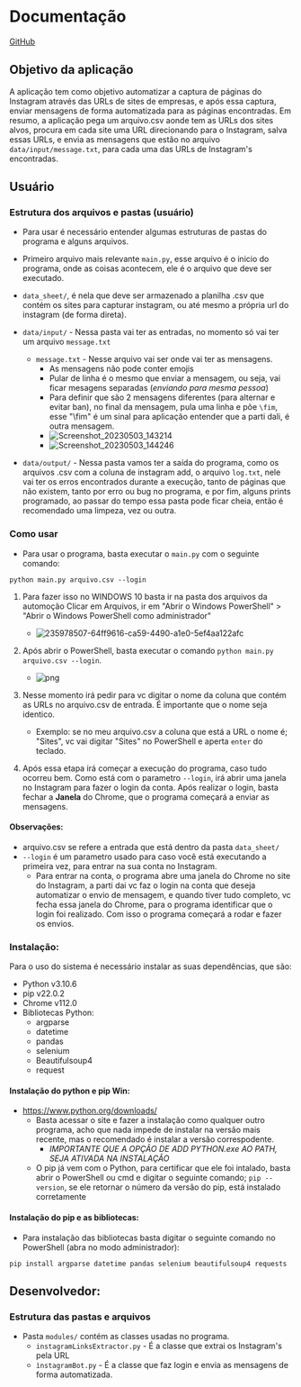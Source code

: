 
# Documentação

[GitHub](https://github.com/AlexSilva-dev/InstagramBot)

## Objetivo da aplicação
A aplicação tem como objetivo automatizar a captura de páginas do Instagram através das URLs de sites de empresas, e após essa captura, enviar mensagens de forma automatizada para as páginas encontradas.
Em resumo, a aplicação pega um arquivo.csv aonde tem as URLs dos sites alvos, procura em cada site uma URL direcionando para o Instagram, salva essas URLs, e envia as mensagens que estão no arquivo `data/input/message.txt`, para cada uma das URLs de Instagram's encontradas.

## Usuário


### Estrutura dos arquivos e pastas (usuário)
- Para usar é necessário entender algumas estruturas de pastas do programa e alguns arquivos.
- Primeiro arquivo mais relevante `main.py`, esse arquivo é o inicio do programa, onde as coisas acontecem, ele é o arquivo que deve ser executado.
- `data_sheet/`, é nela que deve ser armazenado a planilha .csv que contém os sites para capturar instagram, ou até mesmo a própria url do instagram (de forma direta).
- `data/input/` - Nessa pasta vai ter as entradas, no momento só vai ter um arquivo `message.txt`
    - `message.txt` - Nesse arquivo vai ser onde vai ter as mensagens.
        - As mensagens não pode conter emojis
        - Pular de linha é o mesmo que enviar a mensagem, ou seja, vai ficar mesagens separadas (*enviando para mesma pessoa*)
        - Para definir que são 2 mensagens diferentes (para alternar e evitar ban), no final da mensagem, pula uma linha e põe `\fim`, esse "\fim" é um sinal para aplicação entender que a parti dali, é outra mensagem.
        - ![Screenshot_20230503_143214](https://user-images.githubusercontent.com/89947341/236000167-d165740f-cdab-4043-9d59-13d5e8d689b4.png)
        - ![Screenshot_20230503_144246](https://user-images.githubusercontent.com/89947341/236001390-922f069a-0655-43d5-b23a-12aa42bc4b31.png)


- `data/output/` - Nessa pasta vamos ter a saída do programa, como os arquivos .csv com a coluna de instagram add, o arquivo `log.txt`, nele vai ter os erros encontrados durante a execução, tanto de páginas que não existem, tanto por erro ou bug no programa, e por fim, alguns prints programado, ao passar do tempo essa pasta pode ficar cheia, então é recomendado uma limpeza, vez ou outra.

### Como usar
- Para usar o programa, basta executar o `main.py` com o seguinte comando:
~~~
python main.py arquivo.csv --login
~~~

1. Para fazer isso no WINDOWS 10 basta ir na pasta dos arquivos da automoção Clicar em Arquivos, ir em "Abrir o Windows PowerShell" > "Abrir o Windows PowerShell como administrador"
    - ![235978507-64ff9616-ca59-4490-a1e0-5ef4aa122afc](https://user-images.githubusercontent.com/89947341/235983074-a9e32e19-d88c-4e40-b074-48e71da20aa7.png)

2. Após abrir o PowerShell, basta executar o comando `python main.py arquivo.csv --login`.
    - ![png](https://user-images.githubusercontent.com/89947341/235984337-e8f9e01d-767f-4a54-847e-4e68db6092df.png)
3. Nesse momento irá pedir para vc digitar o nome da coluna que contém as URLs no arquivo.csv de entrada. É importante que o nome seja identico.
    - Exemplo: se no meu arquivo.csv a coluna que está a URL o nome é; "Sites", vc vai digitar "Sites" no PowerShell e aperta `enter` do teclado.
5. Após essa etapa irá começar a execução do programa, caso tudo ocorreu bem. Como está com o parametro `--login`, irá abrir uma janela no Instagram para fazer o login da conta. Após realizar o login, basta fechar a **Janela** do Chrome, que o programa começará a enviar as mensagens.

#### Observações:
- arquivo.csv se refere a entrada que está dentro da pasta `data_sheet/`
- `--login` é um parametro usado para caso você está executando a primeira vez, para entrar na sua conta no Instagram.
    - Para entrar na conta, o programa abre uma janela do Chrome no site do Instagram, a parti dai vc faz o login na conta que deseja automatizar o envio de mensagem, e quando tiver tudo completo, vc fecha essa janela do Chrome, para o programa identificar que o login foi realizado. Com isso o programa começará a rodar e fazer os envios.


### Instalação:

Para o uso do sistema é necessário instalar as suas dependências, que são:
- Python v3.10.6
- pip v22.0.2
- Chrome v112.0
- Bibliotecas Python:
    - argparse
    - datetime
    - pandas
    - selenium
    - Beautifulsoup4
    - request

#### Instalação do python e pip Win:
- https://www.python.org/downloads/
    - Basta acessar o site e fazer a instalação como qualquer outro programa, acho que nada impede de instalar na versão mais recente, mas o recomendado é instalar a versão correspodente.
        - *IMPORTANTE QUE A OPÇÃO DE ADD PYTHON.exe AO PATH, SEJA ATIVADA NA INSTALAÇÃO*
    - O pip já vem com o Python, para certificar que ele foi intalado, basta abrir o PowerShell ou cmd e digitar o seguinte comando; `pip --version`, se ele retornar o número da versão do pip, está instalado corretamente


#### Instalação do pip e as bibliotecas:
- Para instalação das bibliotecas basta digitar o seguinte comando no PowerShell (abra no modo administrador):
~~~
pip install argparse datetime pandas selenium beautifulsoup4 requests
~~~


## Desenvolvedor:

### Estrutura das pastas e arquivos
- Pasta `modules/` contém as classes usadas no programa.
    - `instagramLinksExtractor.py` - É a classe que extrai os Instagram's pela URL
    - `ìnstagramBot.py` - É a classe que faz login e envia as mensagens de forma automatizada.
